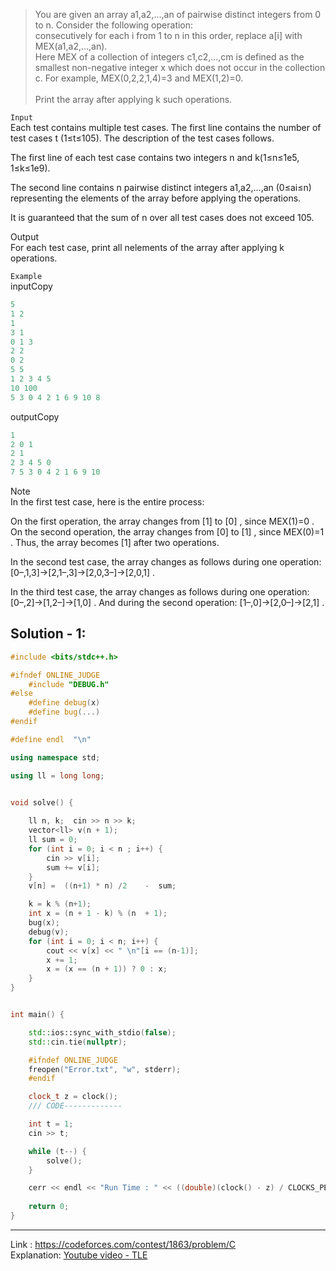 >    You are given an array a1,a2,…,an of pairwise distinct integers from 0 to n. Consider the following operation:</br>
    consecutively for each i from 1 to n in this order, replace a[i] with MEX(a1,a2,…,an).</br>
    Here MEX of a collection of integers c1,c2,…,cm is defined as the smallest non-negative integer x which does not occur in the collection c. For example, MEX(0,2,2,1,4)=3
    and MEX(1,2)=0. </br></br>
    Print the array after applying k such operations.

`Input`</br>
Each test contains multiple test cases. The first line contains the number of test cases t
 (1≤t≤105). The description of the test cases follows.

The first line of each test case contains two integers n
 and k(1≤n≤1e5, 1≤k≤1e9).

The second line contains n
 pairwise distinct integers a1,a2,…,an
 (0≤ai≤n) representing the elements of the array before applying the operations.

It is guaranteed that the sum of n over all test cases does not exceed 105.

Output </br>
For each test case, print all nelements of the array after applying k operations.

`Example` </br>
inputCopy </br>
```C++
5
1 2
1
3 1
0 1 3
2 2
0 2
5 5
1 2 3 4 5
10 100
5 3 0 4 2 1 6 9 10 8
```
outputCopy </br>
```c++
1
2 0 1
2 1
2 3 4 5 0
7 5 3 0 4 2 1 6 9 10
```
Note </br>
In the first test case, here is the entire process:

On the first operation, the array changes from [1]
 to [0]
, since MEX(1)=0 
.
On the second operation, the array changes from [0]
 to [1]
, since MEX(0)=1
.
Thus, the array becomes [1]
 after two operations.

In the second test case, the array changes as follows during one operation: [0–,1,3]→[2,1–,3]→[2,0,3–]→[2,0,1]
.

In the third test case, the array changes as follows during one operation: [0–,2]→[1,2–]→[1,0]
. And during the second operation: [1–,0]→[2,0–]→[2,1]
. 

## Solution - 1: 

```C++
#include <bits/stdc++.h>

#ifndef ONLINE_JUDGE
    #include "DEBUG.h"
#else
    #define debug(x)
    #define bug(...)
#endif

#define endl  "\n"

using namespace std;

using ll = long long;


void solve() {
    
    ll n, k;  cin >> n >> k;
    vector<ll> v(n + 1);
    ll sum = 0;
    for (int i = 0; i < n ; i++) {
        cin >> v[i];
        sum += v[i];
    } 
    v[n] =  ((n+1) * n) /2    -  sum;

    k = k % (n+1);
    int x = (n + 1 - k) % (n  + 1);
    bug(x);
    debug(v);
    for (int i = 0; i < n; i++) {
        cout << v[x] << " \n"[i == (n-1)];
        x += 1;
        x = (x == (n + 1)) ? 0 : x;
    } 
}


int main() {

    std::ios::sync_with_stdio(false);
    std::cin.tie(nullptr);

    #ifndef ONLINE_JUDGE
    freopen("Error.txt", "w", stderr);
    #endif

    clock_t z = clock();
    /// CODE-------------

    int t = 1;
    cin >> t;

    while (t--) {
        solve();
    }

    cerr << endl << "Run Time : " << ((double)(clock() - z) / CLOCKS_PER_SEC);
    
    return 0;
}
```
---
Link : https://codeforces.com/contest/1863/problem/C </br>
Explanation: [Youtube video - TLE](https://youtu.be/HKSMaNH6nDQ?si=SAqN2ymIafEoOgP4&t=578)
